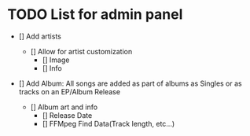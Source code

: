 # TODO List for admin panel

- [] Add artists

  - [] Allow for artist customization
    - [] Image
    - [] Info

- [] Add Album: All songs are added as part of albums as Singles or as tracks on an EP/Album Release
  - [] Album art and info
    - [] Release Date
    - [] FFMpeg Find Data(Track length, etc...)
